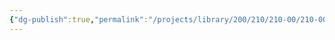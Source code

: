 ```yaml
---
{"dg-publish":true,"permalink":"/projects/library/200/210/210-00/210-00-a/","noteIcon":"0","created":"2024-01-30T23:51:41.681+09:00","updated":"2024-01-31T01:30:58.039+09:00"}
---
```


